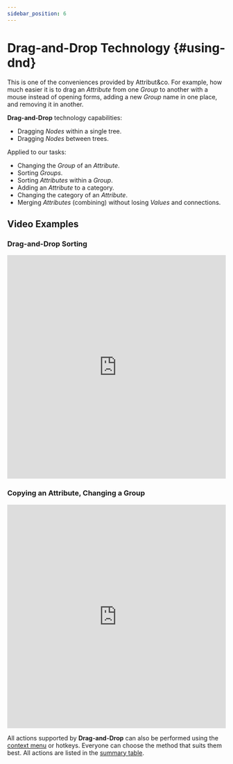 ```yaml
---
sidebar_position: 6
---
```


# Drag-and-Drop Technology {#using-dnd}

This is one of the conveniences provided by Attribut&co. For example, how much easier it is to drag an *Attribute* from one *Group* to another with a mouse instead of opening forms, adding a new *Group* name in one place, and removing it in another.

**Drag-and-Drop** technology capabilities:

- Dragging *Nodes* within a single tree.  
- Dragging *Nodes* between trees.  

Applied to our tasks:

- Changing the *Group* of an *Attribute*.  
- Sorting *Groups*.  
- Sorting *Attributes* within a *Group*.  
- Adding an *Attribute* to a category.  
- Changing the category of an *Attribute*.  
- Merging *Attributes* (combining) without losing *Values* and connections.  

## Video Examples

### Drag-and-Drop Sorting

<iframe width="100%" height="515" src="https://www.youtube.com/embed/UQASi1MuLWc" title="YouTube video player" frameborder="0" allow="accelerometer; autoplay; clipboard-write; encrypted-media; gyroscope; picture-in-picture" allowfullscreen></iframe>

### Copying an Attribute, Changing a Group

<iframe width="100%" height="515" src="https://www.youtube.com/embed/q6OkGi1EM2s" title="YouTube video player" frameborder="0" allow="accelerometer; autoplay; clipboard-write; encrypted-media; gyroscope; picture-in-picture" allowfullscreen></iframe>

All actions supported by **Drag-and-Drop** can also be performed using the [context menu](/module-features/context-menu.md) or hotkeys. Everyone can choose the method that suits them best. All actions are listed in the [summary table](/module-features/summary-table.md).


